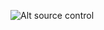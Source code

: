 ![Alt source control](https://www.google.com/url?sa=i&url=https%3A%2F%2Fwww.actitime.com%2Ftime-tracking%2Fgitlab-time-tracking%2F&psig=AOvVaw1fTHLrjXsYym4oOzAUZSaa&ust=1619087784365000&source=images&cd=vfe&ved=0CAIQjRxqFwoTCNiuk8CSj_ACFQAAAAAdAAAAABAE)
